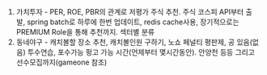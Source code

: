 1. 가치투자 - PER, ROE, PBR의 관계로 저평가 주식 추천. 주식 코스피 API부터 출발, spring batch로 하루에 한번 업데이트, redis cache사용, 장기적으로는 PREMIUM Role을 통해 추천까지. 섹터별 분류
2. 동네야구 - 캐치볼할 장소 추천, 캐치볼인원 구하기, 노쇼 페널티 평판제, 공 있음(없음) 투수연습, 포수가능 펑고 가능 시간(언제부터 몇시간동안). 안양천 등등 그리고 선수모집까지(gameone 참조)

